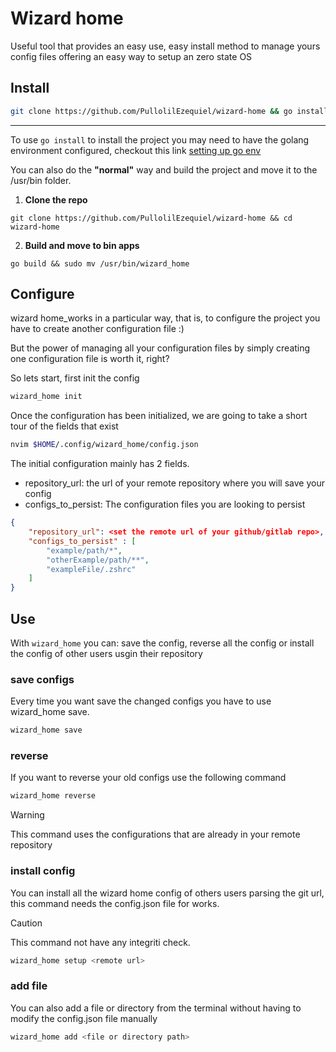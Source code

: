 # Wizard home
Useful tool that provides an easy use, easy install method to manage yours config files offering an easy way to setup an zero state OS

## Install

```bash
git clone https://github.com/PullolilEzequiel/wizard-home && go install wizard-home/bin/wizard_home.go && rm -r wizard-home
```
---
To use `go install` to install the project you may need to have the golang environment configured, checkout this link [setting up go env](https://gist.github.com/fakihariefnoto/5b5fa888cecf5cd7910d3e19a9febbde)

You can also do the **"normal"** way and build the project and move it to the /usr/bin folder.

1. **Clone the repo**
``` 
git clone https://github.com/PullolilEzequiel/wizard-home && cd wizard-home
``` 
2. **Build and move to bin apps**
```
go build && sudo mv /usr/bin/wizard_home
```

## Configure
wizard home_works in a particular way, that is, to configure the project you have to create another configuration file :)

But the power of managing all your configuration files by simply creating one configuration file is worth it, right?

So lets start, first init the config 
```bash
wizard_home init
```
Once the configuration has been initialized, we are going to take a short tour of the fields that exist


```bash
nvim $HOME/.config/wizard_home/config.json
```

The initial configuration mainly has 2 fields.
   - repository_url: the url of your remote repository where you will save your config
   - configs_to_persist: The configuration files you are looking to persist

```json 
{
    "repository_url": <set the remote url of your github/gitlab repo>,
    "configs_to_persist" : [
        "example/path/*",
        "otherExample/path/**",
        "exampleFile/.zshrc"
    ]
}
```



## Use
With `wizard_home` you can: save the  config, reverse all the config or install the config of other users usgin their repository

### save configs
Every time you want save the changed configs you have to use wizard_home save.
```bash
wizard_home save
```

### reverse
If you want to reverse your old configs use the following command

```bash
wizard_home reverse
```
> [!WARNING]
> This command uses the configurations that are already in your remote repository

### install config
You can install all the wizard home config of others users parsing the git url, this command needs the config.json file for works.

> [!CAUTION]
> This command not have any integriti check.

```bash
wizard_home setup <remote url>
```

### add file
You can also add a file or directory from the terminal without having to modify the config.json file manually
```bash
wizard_home add <file or directory path>
```